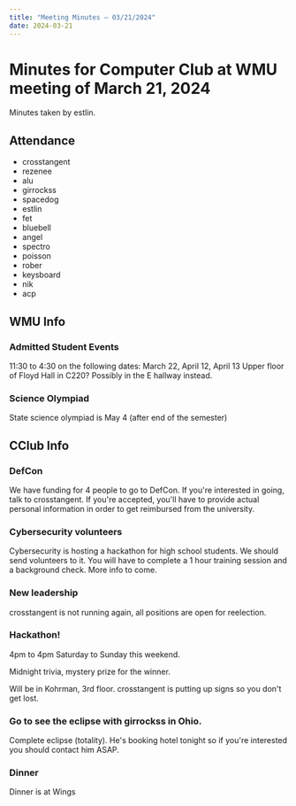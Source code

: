 ```yaml
---
title: "Meeting Minutes – 03/21/2024"
date: 2024-03-21
---
```

# Minutes for Computer Club at WMU meeting of March 21, 2024
Minutes taken by estlin.

## Attendance
* crosstangent
* rezenee
* alu
* girrockss
* spacedog
* estlin
* fet
* bluebell
* angel
* spectro
* poisson
* rober
* keysboard
* nik
* acp

## WMU Info

### Admitted Student Events
11:30 to 4:30 on the following dates: March 22, April 12, April 13
Upper floor of Floyd Hall in C220? Possibly in the E hallway instead.

### Science Olympiad
State science olympiad is May 4 (after end of the semester)

## CClub Info

### DefCon
We have funding for 4 people to go to DefCon. If you're interested in going, talk to crosstangent. If you're accepted, you'll have to provide actual personal information in order to get reimbursed from the university. 

### Cybersecurity volunteers
Cybersecurity is hosting a hackathon for high school students. We should send volunteers to it. You will have to complete a 1 hour training session and a background check. More info to come. 

### New leadership
crosstangent is not running again, all positions are open for reelection. 

### Hackathon!
4pm to 4pm Saturday to Sunday this weekend. 

Midnight trivia, mystery prize for the winner. 

Will be in Kohrman, 3rd floor. crosstangent is putting up signs so you don't get lost. 

### Go to see the eclipse with girrockss in Ohio.
Complete eclipse (totality). He's booking hotel tonight so if you're interested you should contact him ASAP. 

### Dinner
Dinner is at Wings
